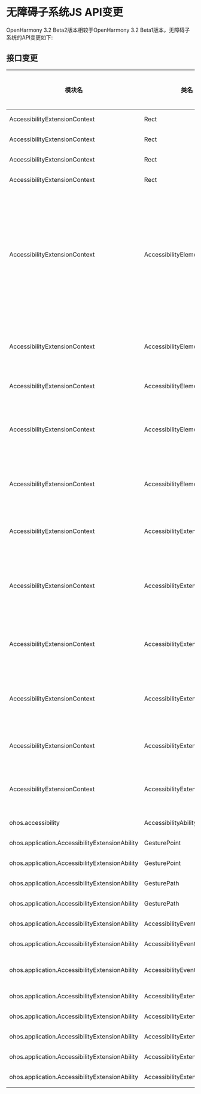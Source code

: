 # 无障碍子系统JS API变更

OpenHarmony 3.2 Beta2版本相较于OpenHarmony 3.2 Beta1版本，无障碍子系统的API变更如下:

## 接口变更

| 模块名 | 类名 | 方法/属性/枚举/常量 | 变更类型 |
|---|---|---|---|
| AccessibilityExtensionContext | Rect | height: number; | 新增 |
| AccessibilityExtensionContext | Rect | width: number; | 新增 |
| AccessibilityExtensionContext | Rect | top: number; | 新增 |
| AccessibilityExtensionContext | Rect | left: number; | 新增 |
| AccessibilityExtensionContext | AccessibilityElement | findElement(type: 'content', condition: string): Promise\<Array\<AccessibilityElement>>;<br>findElement(type: 'content', condition: string, callback: AsyncCallback\<Array\<AccessibilityElement>>): void<br>findElement(type: 'focusType', condition: FocusType): Promise\<AccessibilityElement>;<br>findElement(type: 'focusType', condition: FocusType, callback: AsyncCallback\<AccessibilityElement>): void<br>findElement(type: 'focusDirection', condition: FocusDirection): Promise\<AccessibilityElement>;<br>findElement(type: 'focusDirection', condition: FocusDirection, callback: AsyncCallback\<AccessibilityElement>): void | 新增 |
| AccessibilityExtensionContext | AccessibilityElement | performAction(actionName: string, parameters?: object): Promise\<boolean>;<br>performAction(actionName: string, callback: AsyncCallback\<boolean>): void;<br>performAction(actionName: string, parameters: object, callback: AsyncCallback\<boolean>): void; | 新增 |
| AccessibilityExtensionContext | AccessibilityElement | actionNames(): Promise\<Array\<string>>;<br>actionNames(callback: AsyncCallback\<Array\<string>>): void; | 新增 |
| AccessibilityExtensionContext | AccessibilityElement | "attributeValue\<T extends keyof ElementAttributeValues>(attributeName: T): Promise\<ElementAttributeValues[T]>;<br>attributeValue\<T extends keyof ElementAttributeValues>(attributeName: T, callback: AsyncCallback\<ElementAttributeValues[T]>): void;" | 新增 |
| AccessibilityExtensionContext | AccessibilityElement | attributeNames\<T extends keyof ElementAttributeValues>(): Promise\<Array\<T>>;<br>attributeNames\<T extends keyof ElementAttributeValues>(callback: AsyncCallback\<Array\<T>>): void; | 新增 |
| AccessibilityExtensionContext | AccessibilityExtensionContext | gestureInject(gesturePath: GesturePath, listener: Callback\<boolean>): Promise\<boolean>;<br>gestureInject(gesturePath: GesturePath, listener: Callback\<boolean>, callback: AsyncCallback\<boolean>): void; | 新增 |
| AccessibilityExtensionContext | AccessibilityExtensionContext | getWindows(displayId?: number): Promise\<Array\<AccessibilityElement>>;<br>getWindows(callback: AsyncCallback\<Array\<AccessibilityElement>>): void;<br>getWindows(displayId: number, callback: AsyncCallback\<Array\<AccessibilityElement>>): void; | 新增 |
| AccessibilityExtensionContext | AccessibilityExtensionContext | getWindowRootElement(windowId?: number): Promise\<AccessibilityElement>;<br>getWindowRootElement(callback: AsyncCallback\<AccessibilityElement>): void;<br>getWindowRootElement(windowId: number, callback: AsyncCallback\<AccessibilityElement>): void; | 新增 |
| AccessibilityExtensionContext | AccessibilityExtensionContext | getFocusElement(isAccessibilityFocus?: boolean): Promise\<AccessibilityElement>;<br>getFocusElement(callback: AsyncCallback\<AccessibilityElement>): void;<br>getFocusElement(isAccessibilityFocus: boolean, callback: AsyncCallback\<AccessibilityElement>): void; | 新增 |
| AccessibilityExtensionContext | AccessibilityExtensionContext | setTargetBundleName(targetNames: Array\<string>): Promise\<boolean>;<br>setTargetBundleName(targetNames: Array\<string>, callback: AsyncCallback\<boolean>): boolean; | 新增 |
| AccessibilityExtensionContext | AccessibilityExtensionContext | setEventTypeFilter(type: Array\<accessibility.EventType>): Promise\<boolean>;<br>setEventTypeFilter(type: Array\<accessibility.EventType>, callback: AsyncCallback\<boolean>): boolean; | 新增 |
| ohos.accessibility | AccessibilityAbilityInfo | readonly targetBundleNames: Array\<string>; | 新增 |
| ohos.application.AccessibilityExtensionAbility | GesturePoint | positionY: number; | 新增 |
| ohos.application.AccessibilityExtensionAbility | GesturePoint | positionX: number; | 新增 |
| ohos.application.AccessibilityExtensionAbility | GesturePath | durationTime: number; | 新增 |
| ohos.application.AccessibilityExtensionAbility | GesturePath | points: Array\<GesturePoint>; | 新增 |
| ohos.application.AccessibilityExtensionAbility | AccessibilityEvent | timeStamp?: number; | 新增 |
| ohos.application.AccessibilityExtensionAbility | AccessibilityEvent | target?: AccessibilityElement; | 新增 |
| ohos.application.AccessibilityExtensionAbility | AccessibilityEvent | eventType: accessibility.EventType \| accessibility.WindowUpdateType \| TouchGuideType \| GestureType \| PageUpdateType; | 新增 |
| ohos.application.AccessibilityExtensionAbility | AccessibilityExtensionAbility | onKeyEvent(keyEvent: inputEventClient.KeyEvent): boolean; | 新增 |
| ohos.application.AccessibilityExtensionAbility | AccessibilityExtensionAbility | onAccessibilityEvent(event: AccessibilityEvent): void; | 新增 |
| ohos.application.AccessibilityExtensionAbility | AccessibilityExtensionAbility | onDisconnect(): void; | 新增 |
| ohos.application.AccessibilityExtensionAbility | AccessibilityExtensionAbility | onConnect(): void; | 新增 |
| ohos.application.AccessibilityExtensionAbility | AccessibilityExtensionAbility | context: AccessibilityExtensionContext; | 新增 |